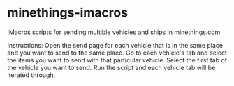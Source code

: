 minethings-imacros
==================

IMacros scripts for sending multible vehicles and ships in minethings.com

Instructions:
Open the send page for each vehicle that is in the same place and you want to send to the same place.
Go to each vehicle's tab and select the items you want to send with that particular vehicle.
Select the first tab of the vehicle you want to send.
Run the script and each vehicle tab will be iterated through.
